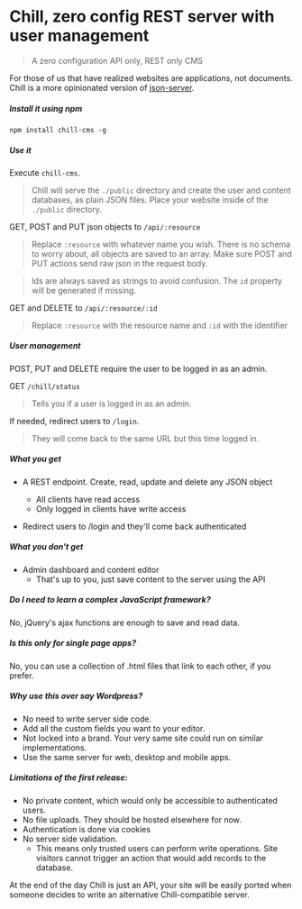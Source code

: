 # Chill, zero config REST server with user management
> A zero configuration API only, REST only CMS

For those of us that have realized websites are applications, not documents.  
Chill is a more opinionated version of [json-server](https://github.com/typicode/json-server).

##### Install it using npm
```
npm install chill-cms -g
```

##### Use it
Execute `chill-cms`.
> Chill will serve the `./public` directory and create the user and content databases, as plain JSON files. Place your website inside of the `./public` directory.

GET, POST and PUT json objects to `/api/:resource`
> Replace `:resource` with whatever name you wish. There is no schema to worry about, all objects are saved to an array. Make sure POST and PUT actions send raw json in the request body. 

>Ids are always saved as strings to avoid confusion. The `id` property will be generated if missing.

GET and DELETE to `/api/:resource/:id`
> Replace `:resource` with the resource name and `:id` with the identifier

##### User management
POST, PUT and DELETE require the user to be logged in as an admin.

GET `/chill/status`
> Tells you if a user is logged in as an admin.

If needed, redirect users to `/login`.
> They will come back to the same URL but this time logged in.





##### What you get
- A REST endpoint. Create, read, update and delete any JSON object
  - All clients have read access
  - Only logged in clients have write access


- Redirect users to /login and they'll come back authenticated

##### What you don't get
- Admin dashboard and content editor
  - That's up to you, just save content to the server using the API

##### Do I need to learn a complex JavaScript framework?
No, jQuery's ajax functions are enough to save and read data.

##### Is this only for single page apps?
No, you can use a collection of .html files that link to each other, if you prefer.

##### Why use this over say Wordpress?
- No need to write server side code.
- Add all the custom fields you want to your editor.
- Not locked into a brand. Your very same site could run on similar implementations.
- Use the same server for web, desktop and mobile apps.

##### Limitations of the first release:
- No private content, which would only be accessible to authenticated users.
- No file uploads. They should be hosted elsewhere for now.
- Authentication is done via cookies
- No server side validation.
  - This means only trusted users can perform write operations. Site visitors cannot trigger an action that would add records to the database.


At the end of the day Chill is just an API, your site will be easily ported when someone decides to write an alternative Chill-compatible server.